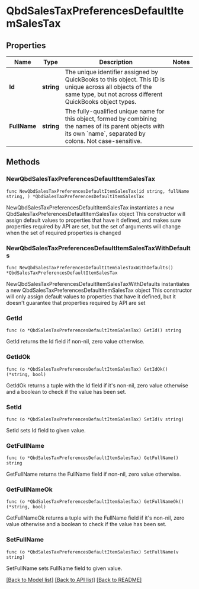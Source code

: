# QbdSalesTaxPreferencesDefaultItemSalesTax

## Properties

Name | Type | Description | Notes
------------ | ------------- | ------------- | -------------
**Id** | **string** | The unique identifier assigned by QuickBooks to this object. This ID is unique across all objects of the same type, but not across different QuickBooks object types. | 
**FullName** | **string** | The fully-qualified unique name for this object, formed by combining the names of its parent objects with its own &#x60;name&#x60;, separated by colons. Not case-sensitive. | 

## Methods

### NewQbdSalesTaxPreferencesDefaultItemSalesTax

`func NewQbdSalesTaxPreferencesDefaultItemSalesTax(id string, fullName string, ) *QbdSalesTaxPreferencesDefaultItemSalesTax`

NewQbdSalesTaxPreferencesDefaultItemSalesTax instantiates a new QbdSalesTaxPreferencesDefaultItemSalesTax object
This constructor will assign default values to properties that have it defined,
and makes sure properties required by API are set, but the set of arguments
will change when the set of required properties is changed

### NewQbdSalesTaxPreferencesDefaultItemSalesTaxWithDefaults

`func NewQbdSalesTaxPreferencesDefaultItemSalesTaxWithDefaults() *QbdSalesTaxPreferencesDefaultItemSalesTax`

NewQbdSalesTaxPreferencesDefaultItemSalesTaxWithDefaults instantiates a new QbdSalesTaxPreferencesDefaultItemSalesTax object
This constructor will only assign default values to properties that have it defined,
but it doesn't guarantee that properties required by API are set

### GetId

`func (o *QbdSalesTaxPreferencesDefaultItemSalesTax) GetId() string`

GetId returns the Id field if non-nil, zero value otherwise.

### GetIdOk

`func (o *QbdSalesTaxPreferencesDefaultItemSalesTax) GetIdOk() (*string, bool)`

GetIdOk returns a tuple with the Id field if it's non-nil, zero value otherwise
and a boolean to check if the value has been set.

### SetId

`func (o *QbdSalesTaxPreferencesDefaultItemSalesTax) SetId(v string)`

SetId sets Id field to given value.


### GetFullName

`func (o *QbdSalesTaxPreferencesDefaultItemSalesTax) GetFullName() string`

GetFullName returns the FullName field if non-nil, zero value otherwise.

### GetFullNameOk

`func (o *QbdSalesTaxPreferencesDefaultItemSalesTax) GetFullNameOk() (*string, bool)`

GetFullNameOk returns a tuple with the FullName field if it's non-nil, zero value otherwise
and a boolean to check if the value has been set.

### SetFullName

`func (o *QbdSalesTaxPreferencesDefaultItemSalesTax) SetFullName(v string)`

SetFullName sets FullName field to given value.



[[Back to Model list]](../README.md#documentation-for-models) [[Back to API list]](../README.md#documentation-for-api-endpoints) [[Back to README]](../README.md)


